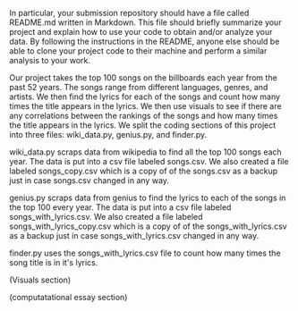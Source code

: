 In particular, your submission repository should have a file called README.md written in Markdown. This file should briefly summarize your project and explain how to use your code to obtain and/or analyze your data. By following the instructions in the README, anyone else should be able to clone your project code to their machine and perform a similar analysis to your work.

Our project takes the top 100 songs on the billboards each year from the past 52 years. The songs range from different languages, genres, and artists. We then find the lyrics for each of the songs and count how many times the title appears in the lyrics. We then use visuals to see if there are any correlations between the rankings of the songs and how many times the title appears in the lyrics. We split the coding sections of this project into three files: wiki_data.py, genius.py, and finder.py.

wiki_data.py scraps data from wikipedia to find all the top 100 songs each year. The data is put into a csv file labeled        songs.csv. We also created a file labeled songs_copy.csv which is a copy of of the songs.csv as a backup just in case songs.csv changed in any way. 

genius.py scraps data from genius to find the lyrics to each of the songs in the top 100 every year. The data is put into a csv file labeled songs_with_lyrics.csv. We also created a file labeled songs_with_lyrics_copy.csv which is a copy of of the songs_with_lyrics.csv as a backup just in case songs_with_lyrics.csv changed in any way.

finder.py uses the songs_with_lyrics.csv file to count how many times the song title is in it's lyrics. 

(Visuals section)

(computatational essay section)